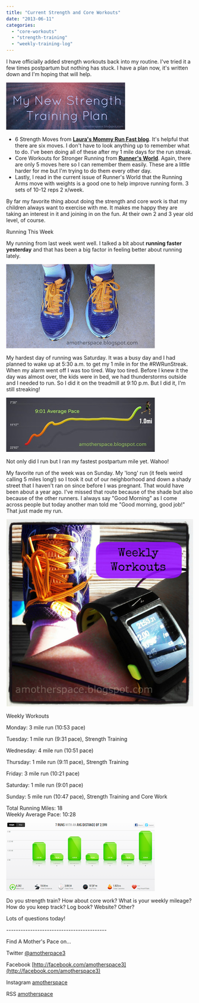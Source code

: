 ```yaml
---
title: "Current Strength and Core Workouts"
date: "2013-06-11"
categories: 
  - "core-workouts"
  - "strength-training"
  - "weekly-training-log"
---
```


I have officially added strength workouts back into my routine. I've tried it a few times postpartum but nothing has stuck. I have a plan now, it's written down and I'm hoping that will help.   
  
  

[![Current Strength and Core Workouts | A Mother's Pace](images/StrengthPlan2.jpg "Current Strength and Core Workouts | A Mother's Pace")](http://amotherspace.net/wp-content/uploads/2013/06/StrengthPlan21.jpg)

- 6 Strength Moves from [**Laura's Mommy Run Fast blog**](http://bit.ly/13vJzNf). It's helpful that there are six moves. I don't have to look anything up to remember what to do. I've been doing all of these after my 1 mile days for the run streak.
- Core Workouts for Stronger Running from [**Runner's World**](http://bit.ly/13vK7ml). Again, there are only 5 moves here so I can remember them easily. These are a little harder for me but I'm trying to do them every other day. 
- Lastly, I read in the current issue of Runner's World that the Running Arms move with weights is a good one to help improve running form. 3 sets of 10-12 reps 2 x/week. 

By far my favorite thing about doing the strength and core work is that my children always want to exercise with me. It makes me happy they are taking an interest in it and joining in on the fun. At their own 2 and 3 year old level, of course.  
  
  
Running This Week  

  

My running from last week went well. I talked a bit about **running faster yesterday** and that has been a big factor in feeling better about running lately.

  

[![Weekly Workouts | A Mother's Pace](images/shoes.jpg "Weekly Workouts | A Mother's Pace")](http://amotherspace.net/wp-content/uploads/2013/06/shoes1.jpg)

  

My hardest day of running was Saturday. It was a busy day and I had planned to wake up at 5:30 a.m. to get my 1 mile in for the #RWRunStreak. When my alarm went off I was too tired. Way too tired. Before I knew it the day was almost over, the kids were in bed, we had thunderstorms outside and I needed to run. So I did it on the treadmill at 9:10 p.m. But I did it, I'm still streaking!

  

[![Weekly Workouts | A Mother's Pace](images/MilePace1.jpg "Weekly Workouts | A Mother's Pace")](http://amotherspace.net/wp-content/uploads/2013/06/MilePace11.jpg)

  

Not only did I run but I ran my fastest postpartum mile yet. Wahoo! 

  

My favorite run of the week was on Sunday. My 'long' run (it feels weird calling 5 miles long!) so I took it out of our neighborhood and down a shady street that I haven't ran on since before I was pregnant. That would have been about a year ago. I've missed that route because of the shade but also because of the other runners. I always say "Good Morning" as I come across people but today another man told me "Good morning, good job!" That just made my run.

  

[![Weekly Workouts | A Mother's Pace](images/Weekly+Workouts4.jpg "Weekly Workouts | A Mother's Pace")](http://amotherspace.net/wp-content/uploads/2013/06/Weekly+Workouts5.jpg)

  
Weekly Workouts  
  
Monday: 3 mile run (10:53 pace)  
  
Tuesday: 1 mile run (9:31 pace), Strength Training  
  
Wednesday: 4 mile run (10:51 pace)  
  
Thursday: 1 mile run (9:11 pace), Strength Training  
  
Friday: 3 mile run (10:21 pace)  
  
Saturday: 1 mile run (9:01 pace)  
  
Sunday: 5 mile run (10:47 pace), Strength Training and Core Work  
  
Total Running Miles: 18  
Weekly Average Pace: 10:28   
  
  

[![Weekly Workouts | A Mother's Pace](images/NikeJune9a.PNG "Weekly Workouts | A Mother's Pace")](http://1.bp.blogspot.com/-qFiBYKVgV5A/UbTiWS_jegI/AAAAAAAAInY/k2m20YS_K1g/s1600/NikeJune9a.PNG)

  
  
  

Do you strength train? How about core work? What is your weekly mileage? How do you keep track? Log book? Website? Other?

Lots of questions today!

  
  
  
  
  

\------------------------------------------

  

  
Find A Mother's Pace on...  
  
Twitter [@amotherpace3](https://twitter.com/amotherspace3)  
  
Facebook [http://facebook.com/amotherspace3](http://facebook.com/amotherspace3)   
  
Instagram [amotherspace](http://instagram.com/amotherspace)  
  
RSS [amotherspace](http://feeds.feedburner.com/amotherspace)
